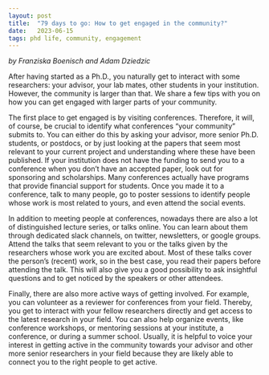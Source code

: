 ```yaml
---
layout: post
title:  "79 days to go: How to get engaged in the community?"
date:   2023-06-15
tags: phd life, community, engagement
---
```


*by Franziska Boenisch and Adam Dziedzic*

After having started as a Ph.D., you naturally get to interact with some researchers: your advisor, your lab mates, other students in your institution. However, the community is larger than that. We share a few tips with you on how you can get engaged with larger parts of your community.

The first place to get engaged is by visiting conferences. Therefore, it will, of course, be crucial to identify what conferences “your community” submits to. You can either do this by asking your advisor, more senior Ph.D. students, or postdocs, or by just looking at the papers that seem most relevant to your current project and understanding where these have been published. If your institution does not have the funding to send you to a conference when you don’t have an accepted paper, look out for sponsoring and scholarships. Many conferences actually have programs that provide financial support for students. Once you made it to a conference, talk to many people, go to poster sessions to identify people whose work is most related to yours, and even attend the social events.

In addition to meeting people at conferences, nowadays there are also a lot of distinguished lecture series, or talks online. You can learn about them through dedicated slack channels, on twitter, newsletters, or google groups. Attend the talks that seem relevant to you or the talks given by the researchers whose work you are excited about. Most of these talks cover the person’s (recent) work, so in the best case, you read their papers before attending the talk. This will also give you a good possibility to ask insightful questions and to get noticed by the speakers or other attendees.

Finally, there are also more active ways of getting involved. For example, you can volunteer as a reviewer for conferences from your field. Thereby, you get to interact with your fellow researchers directly and get access to the latest research in your field. You can also help organize events, like conference workshops, or mentoring sessions at your institute, a conference, or during a summer school. Usually, it is helpful to voice your interest in getting active in the community towards your advisor and other more senior researchers in your field because they are likely able to connect you to the right people to get active.

